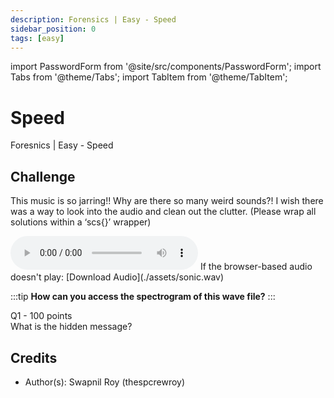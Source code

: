 ```yaml
---
description: Forensics | Easy - Speed
sidebar_position: 0
tags: [easy]
---
```


import PasswordForm from '@site/src/components/PasswordForm';
import Tabs from '@theme/Tabs';
import TabItem from '@theme/TabItem';

# Speed

Foresnics | Easy - Speed

## Challenge

This music is so jarring!! Why are there so many weird sounds?! I wish there was a way to look into the audio and clean out the clutter. (Please wrap all solutions within a ‘scs{}’ wrapper)

<audio controls>
  <source src="./assets/sonic.wav" type="audio/wav"></source>
</audio>
If the browser-based audio doesn't play: [Download Audio](./assets/sonic.wav)

:::tip <b>How can you access the spectrogram of this wave file?</b>
:::

Q1 - 100 points  
What is the hidden message?
<PasswordForm hash="ef817e81d95ff270551a8727a72f7a05130ddfed62c86111bbdfbf51d8d2bf48e70a95090e7b1230132b07463a06b7a02400f35c8e60e47c9e363b18fe08fa14" algorithm="sha512" />

<!--
## Solution

<details>
    <summary>Solution Guide</summary>
    1. Exploit 1:
       1. Go to the website ["Image to Audio Spectrogram Player"](https://nsspot.herokuapp.com/imagetoaudio/)
       2. Upload the .wav file
       3. Click play and find the flag
    2. Exploit 2 (More Difficult):
       1. Download audacity
       2. Drag and drop the .wav file
       3. Right click the track and select 'Spectrogram'
    3. Answer: <b>scs\{LIVE AND LEARN\}</b>
</details>
-->

## Credits

- Author(s): Swapnil Roy (thespcrewroy)
